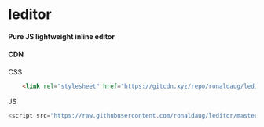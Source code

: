 # leditor
#### Pure JS lightweight inline editor

#### CDN 
CSS
```html
	<link rel="stylesheet" href="https://gitcdn.xyz/repo/ronaldaug/leditor/master/css/leditor.min.css">
```

JS
```javascript
<script src="https://raw.githubusercontent.com/ronaldaug/leditor/master/js/leditor.min.js">
```
